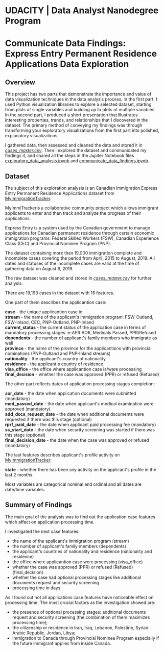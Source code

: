 # UDACITY | Data Analyst Nanodegree Program
# Communicate Data Findings: Express Entry Permanent Residence Applications Data Exploration

## Overview

This project has two parts that demonstrate the importance and value of data visualization techniques in the data analysis process. In the first part, I used Python visualization libraries to explore a selected dataset, starting from plots of single variables and building up to plots of multiple variables. In the second part, I produced a short presentation that illustrates interesting properties, trends, and relationships that I discovered in the dataset. The primary method of conveying my findings was through transforming your exploratory visualizations from the first part into polished, explanatory visualizations.

I gathered data, then assessed and cleaned the data and stored it in [*cases_master.csv*](https://github.com/aquamila/UDACITY_DAND_Communicate_Data_Findings/blob/main/cases_master.csv). Then I explored the dataset and communicated my findings it, and shared all the steps in the Jupiter Notebook files [exploratory_data_analysis.ipynb](https://github.com/aquamila/UDACITY_DAND_Communicate_Data_Findings/blob/main/exploratory_data_analysis.ipynb) and [communicate_data_findings.ipynb](https://github.com/aquamila/UDACITY_DAND_Communicate_Data_Findings/blob/main/communicate_data_findings.ipynb).

## Dataset

The subject of this exploration analysis is an Canadian Immigration Express Entry Permanent Residence Applications dataset from [MyImmigrationTracker](https://www.myimmitracker.com). 

MyImmiTrackeris a collaborative community project which allows immigrant applicants to enter and then track and analyze the progress of their applications.

Express Entry is a system used by the Canadian government to manage applications for Canadian permanent residence through certain economic immigration programs: Federal Skilled Workers (FSW), Canadian Experience Class (CEC) and Provincial Nominee Program (PNP).

The dataset containing more than 19,000 immigration complete and incomplete cases covering the period from April, 2015 to August, 2019. All dates and statuses of the incomplete cases are valid at the time of gathering data on August 6, 2019.

The raw dataset was cleaned and stored in [*cases_master.csv*](https://github.com/aquamila/UDACITY_DAND_Communicate_Data_Findings/blob/main/cases_master.csv) for further analysis.

There are 19,193 cases in the dataset with 16 features. 

One part of them describes the applicantion case:   

**case** - the unique applicantion case id   
**stream** - the name of the applicant's immigration program: FSW-Outland, FSW-Inland, CEC, PNP-Outland, PNP-Inland    
**current_status** - the current status of the application case in terms of mandatory processing stages: e-APR AOR, Medicals Passed, PPR/Refused      
**dependents** - the number of applicant's family members who immigrate as well       
**province**  - the name of the province for the applicantions with provincial nominations (PNP-Outland and PNP-Inland streams)      
**nationality** - the applicant's country of nationality      
**residence** - the applicant's country of residence      
**visa_office** - the office where applicantion case is/were processing      
**final_decision** - whether the case was approved (PPR) or refused (Refused)

The other part reflects dates of application processing stages completion:             

**aor_date** - the date when application documents were submitted (mandatory)   
**med_passed_date**  - the date when applicant's medical examination were approved (mandatory)                  
**add_docs_request_date** - the date when additional documents were requested if there was this stage (optional)     
**rprf_paid_date** - the date when applicant paid processing fee (mandatory)          
**ss_start_date** - the date when security screening was started if there was this stage (optional)        
**final_decision_date** - the date when the case was approved or refused (mandatory)     

The last features describes applicant's profile activity on [MyImmigrationTracker](https://www.myimmitracker.com):   

**state** - whether there has been any activity on the applicant's profile in the last 2 months     

Most variables are categorical nominal and ordinal and all dates are date/time variables.


## Summary of Findings

The main goal of the analysis was to find out the application case features which affect on application processing time.

I investigated the next case features: 

- the name of the applicant's immigration program (stream)
- the number of applicant's family members (dependents)
- the applicant's countries of nationality and residence (nationality and residence)
- the office where applicantion case were processing (visa_office) 
- whether the case was approved (PPR) or refused (Refused) (final_decision)
- whether the case had optional processing stages like additional documents request and security screening 
- processing time in days 

As I found out not all applications case features have noticeable effect on processing time. The most crucial factors as the investigation showed are:

- the presence of optional processing stages: additional documents request and security screening (the combination of them maximizes processing time);
- the citizenship or residence in Iran, Iraq, Lebanon, Palestine, Syrian Arabic Republic, Jordan, Libya;
- immigration to Canada through Provincial Nominee Program especially if the future immigrant applies from inside Canada.

